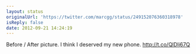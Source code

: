```yaml
---
layout: status
originalUrl: 'https://twitter.com/marcgg/status/249152076360318978'
isReply: false
date: 2012-09-21 14:24:19
---
```


Before / After picture. I think I deserved my new phone. http://t.co/QlDlj67Q
